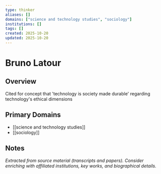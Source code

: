 ```yaml
---
type: thinker
aliases: []
domains: ["science and technology studies", "sociology"]
institutions: []
tags: []
created: 2025-10-20
updated: 2025-10-20
---
```


# Bruno Latour

## Overview

Cited for concept that 'technology is society made durable' regarding technology's ethical dimensions

## Primary Domains

- [[science and technology studies]]
- [[sociology]]

## Notes

*Extracted from source material (transcripts and papers). Consider enriching with affiliated institutions, key works, and biographical details.*
